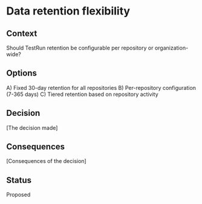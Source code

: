 # Data retention flexibility

## Context

Should TestRun retention be configurable per repository or organization-wide?

## Options

A) Fixed 30-day retention for all repositories
B) Per-repository configuration (7-365 days)
C) Tiered retention based on repository activity

## Decision

[The decision made]

## Consequences

[Consequences of the decision]

## Status

Proposed